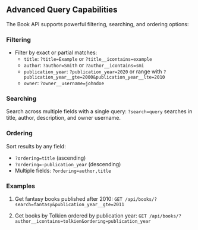 ## Advanced Query Capabilities

The Book API supports powerful filtering, searching, and ordering options:

### Filtering
- Filter by exact or partial matches:
  - `title`: `?title=Example` or `?title__icontains=example`
  - `author`: `?author=Smith` or `?author__icontains=smi`
  - `publication_year`: `?publication_year=2020` or range with `?publication_year__gte=2000&publication_year__lte=2010`
  - `owner`: `?owner__username=johndoe`

### Searching
Search across multiple fields with a single query:
`?search=query` searches in title, author, description, and owner username.

### Ordering
Sort results by any field:
- `?ordering=title` (ascending)
- `?ordering=-publication_year` (descending)
- Multiple fields: `?ordering=author,title`

### Examples
1. Get fantasy books published after 2010:
   `GET /api/books/?search=fantasy&publication_year__gte=2011`

2. Get books by Tolkien ordered by publication year:
   `GET /api/books/?author__icontains=tolkien&ordering=publication_year`
